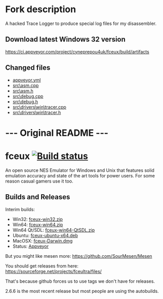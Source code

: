 # Fork description

A hacked Trace Logger to produce special log files for my disassembler.

## Download latest Windows 32 version

https://ci.appveyor.com/project/cyneprepou4uk/fceux/build/artifacts

## Changed files
* [appveyor.yml](https://github.com/cyneprepou4uk/fceux/blob/master/appveyor.yml)
* [src\asm.cpp](https://github.com/cyneprepou4uk/fceux/blob/master/src/asm.cpp)
* [src\asm.h](https://github.com/cyneprepou4uk/fceux/blob/master/src/asm.h)
* [src\debug.cpp](https://github.com/cyneprepou4uk/fceux/blob/master/src/debug.cpp)
* [src\debug.h](https://github.com/cyneprepou4uk/fceux/blob/master/src/debug.h)
* [src\drivers\win\tracer.cpp](https://github.com/cyneprepou4uk/fceux/blob/master/src/drivers/win/tracer.cpp)
* [src\drivers\win\tracer.h](https://github.com/cyneprepou4uk/fceux/blob/master/src/drivers/win/tracer.h)



# --- Original README ---

# fceux [![Build status](https://ci.appveyor.com/api/projects/status/github/TASEmulators/fceux?branch=master&svg=true)](https://ci.appveyor.com/project/zeromus/fceux)

An open source NES Emulator for Windows and Unix that features solid emulation accuracy and state of the art tools for power users. For some reason casual gamers use it too.

## Builds and Releases

Interim builds:
* Win32: [fceux-win32.zip](https://github.com/TASEmulators/fceux/releases/download/interim-build/fceux-win32.zip)
* Win64: [fceux-win64.zip](https://github.com/TASEmulators/fceux/releases/download/interim-build/fceux-win64.zip)
* Win64 Qt/SDL: [fceux-win64-QtSDL.zip](https://github.com/TASEmulators/fceux/releases/download/interim-build/fceux-win64-QtSDL.zip)
* Ubuntu: [fceux-ubuntu-x64.deb](https://github.com/TASEmulators/fceux/releases/download/interim-build/fceux-ubuntu-x64.deb)
* MacOSX: [fceux-Darwin.dmg](https://github.com/TASEmulators/fceux/releases/download/interim-build/fceux-Darwin.dmg)
* Status: [Appveyor](https://ci.appveyor.com/project/zeromus/fceux/)

But you might like mesen more: https://github.com/SourMesen/Mesen 

You should get releases from here: https://sourceforge.net/projects/fceultra/files/

That's because github forces us to use tags we don't have for releases.

2.6.6 is the most recent release but most people are using the autobuilds.
